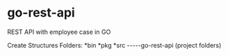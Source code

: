 # go-rest-api
REST API with employee case in  GO

Create Structures Folders:
*bin
*pkg
*src
-----go-rest-api (project folders)
